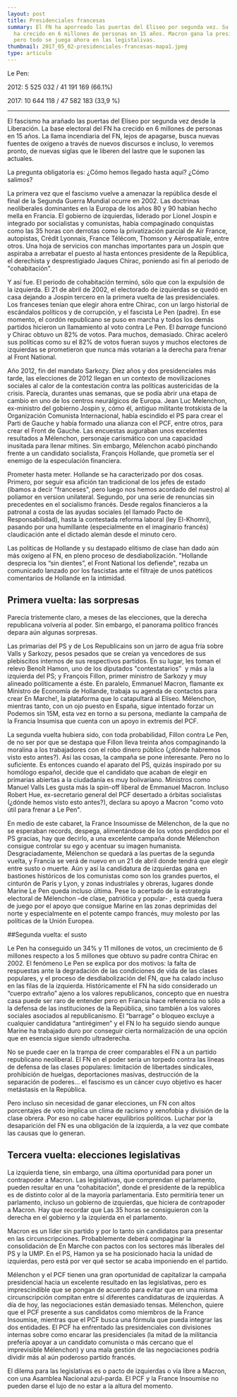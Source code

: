 ```yaml
---
layout: post
title: Presidenciales francesas
summary: El FN ha aporreado las puertas del Eliseo por segunda vez. Su base base electoral
  ha crecido en 6 millones de personas en 15 años. Macron gana la presidencia
  pero todo se juega ahora en las legistalivas.
thumbnail: 2017_05_02-presidenciales-francesas-mapa1.jpeg
type: articulo
---
```


Le Pen:

2012:   5 525 032 / 41 191 169 (66.1%)

2017:  10 644 118 / 47 582 183 (33,9 %)

------

El fascismo ha arañado las puertas del Elíseo por segunda vez desde la Liberación. La base electoral del FN ha crecido en 6 millones de personas en 15 años. La llama incendiaria del FN, lejos de apagarse, busca nuevas fuentes de oxígeno a través de nuevos discursos e incluso, lo veremos pronto, de nuevas siglas que le liberen del lastre que le suponen las actuales.

La pregunta obligatoria es: ¿Cómo hemos llegado hasta aquí? ¿Cómo salimos?

La primera vez que el fascismo vuelve a amenazar la república desde el final de la Segunda Guerra Mundial ocurre en 2002. Las doctrinas neoliberales dominantes en la Europa de los años 80 y 90 habían hecho mella en Francia. El gobierno de izquierdas, liderado por Lionel Jospin e integrado por socialistas y comunistas, había compaginado conquistas como las 35 horas con derrotas como la privatización parcial de Air France, autopistas, Crédit Lyonnais, France Télécom, Thomson y Aérospatiale, entre otros. Una hoja de servicios con manchas importantes para un Jospin que aspiraba a arrebatar el puesto al hasta entonces presidente de la República, el derechista y desprestigiado Jaques Chirac, poniendo así fin al periodo de "cohabitación".

Y así fue. El periodo de cohabitación terminó, sólo que con la expulsión de la izquierda. El 21 de abril de 2002, el electorado de izquierdas se quedó en casa dejando a Jospin tercero en la primera vuelta de las presidenciales. Los franceses tenían que elegir ahora entre Chirac, con un largo historial de escándalos políticos y de corrupción, y el fascista Le Pen (padre). En ese momento, el cordón republicano se puso en marcha y todos los demás partidos hicieron un llamamiento al voto contra Le Pen. El *barrage* funcionó y Chirac obtuvo un 82% de votos. Para muchos, demasiado. Chirac aceleró sus políticas como su el 82% de votos fueran suyos y muchos electores de izquierdas se prometieron que nunca más votarían a la derecha para frenar al Front National.

Año 2012, fin del mandato Sarkozy. Diez años y dos presidenciales más tarde, las elecciones de 2012 llegan en un contexto de movilizaciones sociales al calor de la contestación contra las políticas austericidas de la crisis. Parecía, durantes unas semanas, que se podía abrir una etapa de cambio en uno de los centros neurálgicos de Europa. Jean Luc Melenchon, ex-ministro del gobierno Jospin y, cómo él, antiguo militante trotskista de la Organización Comunista Internacional, había escindido el PS para crear el Parti de Gauche y había formado una alianza con el PCF, entre otros, para crear el Front de Gauche. Las encuestas auguraban unos excelentes resultados a Mélenchon, personaje carismático con una capacidad inusitada para llenar mítines. Sin embargo, Mélenchon acabó pinchando frente a un candidato socialista, François Hollande, que prometía ser el enemigo de la especulación financiera.

Prometer hasta meter. Hollande se ha caracterizado por dos cosas. Primero, por seguir esa afición tan tradicional de los jefes de estado (íbamos a decir "franceses", pero luego nos hemos acordado del nuestro) al poliamor en version unilateral. Segundo, por una serie de renuncias sin precedentes en el socialismo francés. Desde regalos financieros a la patronal a costa de las ayudas sociales (el llamado Pacto de Responsabilidad), hasta la contestada reforma laboral (ley El-Khomri), pasando por una humillante (especialmente en el imaginario francés) claudicación ante el dictado alemán desde el minuto cero.

Las políticas de Hollande y su destapado elitismo de clase han dado aún más oxígeno al FN, en pleno proceso de desdiabolización. "Hollande desprecia los “sin dientes”, el Front National los defiende", rezaba un comunicado lanzado por los fascistas ante el filtraje de unos patéticos comentarios de Hollande en la intimidad.

## Primera vuelta: las sorpresas

Parecía tristemente claro, a meses de las elecciones, que la derecha republicana volvería al poder. Sin embargo, el panorama político francés depara aún algunas sorpresas.

Las primarias del PS y de Los Republicains son un jarro de agua fría sobre Valls y Sarkozy, pesos pesados que se creían ya vencedores de sus plebiscitos internos de sus respectivos partidos. En su lugar, les toman el relevo Benoît Hamon, uno de los diputados "contestatarios"  y más a la izquierda del PS; y François Fillon, primer ministro de Sarkozy y muy alineado políticamente a éste. En paralelo, Emmanuel Macron, flamante ex Ministro de Economía de Hollande, trabaja su agenda de contactos para crear En Marche!, la plataforma que lo catapultará al Elíseo. Mélenchon, mientras tanto, con un ojo puesto en España, sigue intentado forzar un Podemos sin 15M, esta vez en torno a su persona, mediante la campaña de la Francia Insumisa que cuenta con un apoyo in extremis del PCF.

La segunda vuelta hubiera sido, con toda probabilidad, Fillon contra Le Pen, de no ser por que se destapa que Fillon lleva treinta años compaginando la moralina a los trabajadores con el robo dinero público (¿dónde habremos visto esto antes?). Así las cosas, la campaña se pone interesante. Pero no lo suficiente. Es entonces cuando el aparato del PS, quizás inspirado por su homólogo español, decide que el candidato que acaban de elegir en primarias abiertas a la ciudadanía es muy bolivariano. Ministros como Manuel Valls Les gusta más la spin-off liberal de Emmanuel Macron. Incluso Robert Hue, ex-secretario general del PCF desertado a órbitas socialistas (¿dónde hemos visto esto antes?), declara su apoyo a Macron "como voto útil para frenar a Le Pen".

En medio de este cabaret, la France Insoumisse de Mélenchon, de la que no se esperaban records, despega, alimentándose de los votos perdidos por el PS gracias, hay que decirlo, a una excelente campaña donde Mélenchon consigue controlar su ego y acentuar su imagen humanista. Desgraciadamente, Mélenchon se quedará a las puertas de la segunda vuelta, y Francia se verá de nuevo en un 21 de abril donde tendrá que elegir entre susto o muerte. Aún y así la candidatura de izquierdas gana en bastiones históricos de los comunistas como son los grandes puertos, el cinturón de Paris y Lyon, y zonas industriales y obreras, lugares donde Marine Le Pen queda incluso última. Pese lo acertado de la estrategia electoral de Mélenchon –de clase, patriótica y popular- , está queda fuera de juego por el apoyo que consigue Marine en las zonas deprimidas del norte y especialmente en el potente campo francés, muy molesto por las políticas de la Unión Europea.

##Segunda vuelta: el susto

Le Pen ha conseguido un 34% y 11 millones de votos, un crecimiento de 6 millones respecto a los 5 millones que obtuvo su padre contra Chirac en 2002.
El fenómeno Le Pen se explica por dos motivos: la falta de respuestas ante la degradación de las condiciones de vida de las clases populares, y el proceso de desdiabolización del FN, que ha calado incluso en las filas de la izquierda. Históricamente el FN ha sido considerado un “cuerpo extraño” ajeno a los valores republicanos, concepto que en nuestra casa puede ser raro de entender pero en Francia hace referencia no sólo a la defensa de las instituciones de la República, sino también a los valores sociales asociados al republicanismo. El “barrage” o bloqueo excluye a cualquier candidatura “antirégimen” y el FN lo ha seguido siendo aunque Marine ha trabajado duro por conseguir cierta normalización de una opción que en esencia sigue siendo ultraderecha.

No se puede caer en la trampa de creer comparables el FN a un partido republicano neoliberal. El FN en el poder sería un torpedo contra las líneas de defensa de las clases populares: limitación de libertades sindicales, prohibición de huelgas, deportaciones masivas, destrucción de la separación de poderes… el fascismo es un cáncer cuyo objetivo es hacer metástasis en la República.

Pero incluso sin necesidad de ganar elecciones, un FN con altos porcentajes de voto implica un clima de racismo y xenofobia y división de la clase obrera.
Por eso no cabe hacer equilibrios politicos. Luchar por la desaparición del FN es una obligación de la izquierda, a la vez que combate las causas que lo generan.

## Tercera vuelta: elecciones legislativas

La izquierda tiene, sin embargo, una última oportunidad para poner un contrapoder a Macron. Las legislativas, que comprendan el parlamento, pueden resultar en una “cohabitación”, donde el presidente de la república es de distinto color al de la mayoría parlamentaria. Esto permitiría tener un parlamento, incluso un gobierno de izquierdas, que hiciera de contrapoder a Macron. Hay que recordar que Las 35 horas se consiguieron con la derecha en el gobierno y la izquierda en el parlamento.

Macron es un líder sin partido y por lo tanto sin candidatos para presentar en las circunscripciones. Probablemente deberá compaginar la consolidación de En Marche con pactos con los sectores más liberales del PS y la UMP.
En el PS, Hamon ya se ha posicionado hacia la unidad de izquierdas, pero está por ver qué sector se acaba imponiendo en el partido.

Mélenchon y el PCF tienen una gran oportunidad de capitalizar la campaña presidencial hacia un excelente resultado en las legislativas, pero es imprescindible que se pongan de acuerdo para evitar que en una misma circunscripción compitan entre sí diferentes candidaturas de izquierdas. A día de hoy, las negociaciones están demasiado tensas. Mélenchon, quiere que el PCF presente a sus candidatos como miembros de la France Insoumise, mientras que el PCF busca una fórmula que pueda integrar las dos entidades. El PCF ha enfrentado las presidenciales con divisiones internas sobre como encarar las presidenciales (la mitad de la militancia prefería apoyar a un candidato comunista o más cercano que el imprevisible Mélenchon) y una mala gestión de las negociaciones podría dividir más al aún poderoso partido francés.

El dilema para las legislativas es o pacto de izquierdas o vía libre a Macron, con una Asamblea Nacional azul-parda. El PCF y la France Insoumise no pueden darse el lujo de no estar a la altura del momento.
